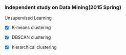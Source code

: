 ### Independent study on Data Mining(2015 Spring)

Unsupervised Learning
* [x] K-means clustering
* [x] DBSCAN clustering
* [x] hierarchical clustering


